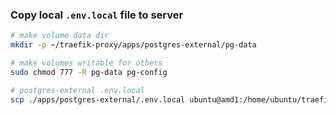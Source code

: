 ### Copy local `.env.local` file to server

```bash
# make volume data dir
mkdir -p ~/traefik-proxy/apps/postgres-external/pg-data

# make volumes writable for others
sudo chmod 777 -R pg-data pg-config

# postgres-external .env.local
scp ./apps/postgres-external/.env.local ubuntu@amd1:/home/ubuntu/traefik-proxy/apps/postgres-external

```

